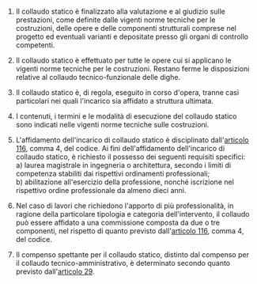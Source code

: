 1. Il collaudo statico è finalizzato alla valutazione e al giudizio sulle prestazioni, come definite dalle vigenti norme tecniche per le costruzioni, delle opere e delle componenti strutturali comprese nel progetto ed eventuali varianti e depositate presso gli organi di controllo competenti.

2. Il collaudo statico è effettuato per tutte le opere cui si applicano le vigenti norme tecniche per le costruzioni. Restano ferme le disposizioni relative al collaudo tecnico-funzionale delle dighe.

3. Il collaudo statico è, di regola, eseguito in corso d'opera, tranne casi particolari nei quali l'incarico sia affidato a struttura ultimata.

4. I contenuti, i termini e le modalità di esecuzione del collaudo statico sono indicati nelle vigenti norme tecniche sulle costruzioni.

5. L'affidamento dell'incarico di collaudo statico è disciplinato dall'[articolo 116](/articolo-116/2), comma 4, del codice. Ai fini dell'affidamento dell'incarico di collaudo statico, è richiesto il possesso dei seguenti requisiti specifici:<br>a) laurea magistrale in ingegneria o architettura, secondo i limiti di competenza stabiliti dai rispettivi ordinamenti professionali;<br>b) abilitazione all'esercizio della professione, nonché iscrizione nel rispettivo ordine professionale da almeno dieci anni.

6. Nel caso di lavori che richiedono l'apporto di più professionalità, in ragione della particolare tipologia e categoria dell'intervento, il collaudo può essere affidato a una commissione composta da due o tre componenti, nel rispetto di quanto previsto dall'[articolo 116](/articolo-116/2), comma 4, del codice.

7. Il compenso spettante per il collaudo statico, distinto dal compenso per il collaudo tecnico-amministrativo, è determinato secondo quanto previsto dall'[articolo 29](/allegato-2.14-articolo-29/2).